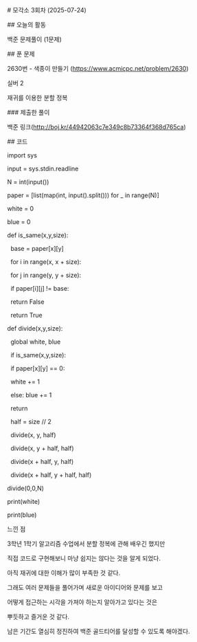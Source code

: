 \# 모각소 3회차 (2025-07-24)



\## 오늘의 활동



백준 문제풀이 (1문제)

\## 푼 문제



2630번 - 색종이 만들기 (https://www.acmicpc.net/problem/2630)



실버 2

재귀를 이용한 분할 정복



\### 제출한 풀이



백준 링크(http://boj.kr/44942063c7e349c8b73364f368d765ca)

\## 코드



import sys

input = sys.stdin.readline



N = int(input())

paper = \[list(map(int, input().split())) for \_ in range(N)]

white = 0

blue = 0



def is\_same(x,y,size):

&nbsp;   base = paper\[x]\[y]

&nbsp;   for i in range(x, x + size):

&nbsp;       for j in range(y, y + size):

&nbsp;           if paper\[i]\[j] != base:

&nbsp;               return False

&nbsp;   return True



def divide(x,y,size):

&nbsp;   global white, blue

&nbsp;   if is\_same(x,y,size):

&nbsp;       if paper\[x]\[y] == 0:

&nbsp;           white += 1

&nbsp;       else: blue += 1

&nbsp;       return

&nbsp;   half = size // 2

&nbsp;   divide(x, y, half)  

&nbsp;   divide(x, y + half, half) 

&nbsp;   divide(x + half, y, half) 

&nbsp;   divide(x + half, y + half, half) 



divide(0,0,N)



print(white)

print(blue)



느낀 점



3학년 1학기 알고리즘 수업에서 분할 정복에 관해 배우긴 했지만

직접 코드로 구현해보니 마냥 쉽지는 않다는 것을 알게 되었다.

아직 재귀에 대한 이해가 많이 부족한 것 같다.

그래도 여러 문제들을 풀어가며 새로운 아이디어와 문제를 보고

어떻게 접근하는 시각을 가져야 하는지 알아가고 있다는 것은

뿌듯하고 즐거운 것 같다.

남은 기간도 열심히 정진하여 백준 골드티어를 달성할 수 있도록 해야겠다.

